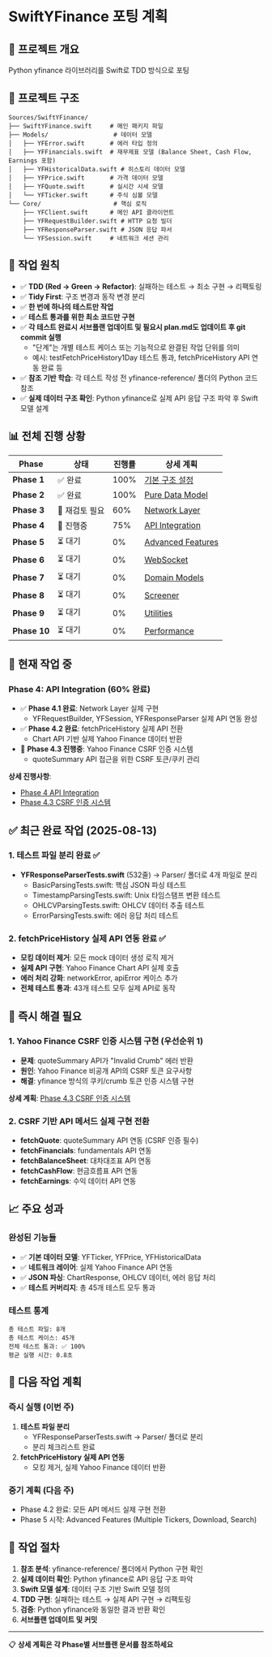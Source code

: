 # SwiftYFinance 포팅 계획

## 🎯 프로젝트 개요
Python yfinance 라이브러리를 Swift로 TDD 방식으로 포팅

## 📁 프로젝트 구조
```
Sources/SwiftYFinance/
├── SwiftYFinance.swift     # 메인 패키지 파일
├── Models/                  # 데이터 모델
│   ├── YFError.swift       # 에러 타입 정의
│   ├── YFFinancials.swift  # 재무제표 모델 (Balance Sheet, Cash Flow, Earnings 포함)
│   ├── YFHistoricalData.swift # 히스토리 데이터 모델
│   ├── YFPrice.swift       # 가격 데이터 모델
│   ├── YFQuote.swift       # 실시간 시세 모델
│   └── YFTicker.swift      # 주식 심볼 모델
└── Core/                    # 핵심 로직
    ├── YFClient.swift      # 메인 API 클라이언트
    ├── YFRequestBuilder.swift # HTTP 요청 빌더
    ├── YFResponseParser.swift # JSON 응답 파서
    └── YFSession.swift     # 네트워크 세션 관리
```

## 🎯 작업 원칙
- ✅ **TDD (Red → Green → Refactor)**: 실패하는 테스트 → 최소 구현 → 리팩토링
- ✅ **Tidy First**: 구조 변경과 동작 변경 분리
- ✅ **한 번에 하나의 테스트만 작업**
- ✅ **테스트 통과를 위한 최소 코드만 구현**
- ✅ **각 테스트 완료시 서브플랜 업데이트 및 필요시 plan.md도 업데이트 후 git commit 실행**
  - "단계"는 개별 테스트 케이스 또는 기능적으로 완결된 작업 단위를 의미
  - 예시: testFetchPriceHistory1Day 테스트 통과, fetchPriceHistory API 연동 완료 등
- ✅ **참조 기반 학습**: 각 테스트 작성 전 yfinance-reference/ 폴더의 Python 코드 참조
- ✅ **실제 데이터 구조 확인**: Python yfinance로 실제 API 응답 구조 파악 후 Swift 모델 설계

## 📊 전체 진행 상황

| Phase | 상태 | 진행률 | 상세 계획 |
|-------|------|--------|-----------|
| **Phase 1** | ✅ 완료 | 100% | [기본 구조 설정](docs/plans/phase1-setup.md) |
| **Phase 2** | ✅ 완료 | 100% | [Pure Data Model](docs/plans/phase2-models.md) |
| **Phase 3** | 🚨 재검토 필요 | 60% | [Network Layer](docs/plans/phase3-network.md) |
| **Phase 4** | 🔄 진행중 | 75% | [API Integration](docs/plans/phase4-api-integration.md) |
| **Phase 5** | ⏳ 대기 | 0% | [Advanced Features](docs/plans/phase5-advanced.md) |
| **Phase 6** | ⏳ 대기 | 0% | [WebSocket](docs/plans/phase6-websocket.md) |
| **Phase 7** | ⏳ 대기 | 0% | [Domain Models](docs/plans/phase7-domain.md) |
| **Phase 8** | ⏳ 대기 | 0% | [Screener](docs/plans/phase8-screener.md) |
| **Phase 9** | ⏳ 대기 | 0% | [Utilities](docs/plans/phase9-utilities.md) |
| **Phase 10** | ⏳ 대기 | 0% | [Performance](docs/plans/phase10-performance.md) |

## 🔄 현재 작업 중

### Phase 4: API Integration (60% 완료)
- ✅ **Phase 4.1 완료**: Network Layer 실제 구현
  - YFRequestBuilder, YFSession, YFResponseParser 실제 API 연동 완성
- ✅ **Phase 4.2 완료**: fetchPriceHistory 실제 API 전환
  - Chart API 기반 실제 Yahoo Finance 데이터 반환
- 🔄 **Phase 4.3 진행중**: Yahoo Finance CSRF 인증 시스템
  - quoteSummary API 접근을 위한 CSRF 토큰/쿠키 관리

**상세 진행사항**: 
- [Phase 4 API Integration](docs/plans/phase4-api-integration.md)
- [Phase 4.3 CSRF 인증 시스템](docs/plans/phase4-csrf-authentication.md)

## ✅ 최근 완료 작업 (2025-08-13)

### 1. 테스트 파일 분리 완료 ✅
- **YFResponseParserTests.swift** (532줄) → Parser/ 폴더로 4개 파일로 분리
  - BasicParsingTests.swift: 핵심 JSON 파싱 테스트
  - TimestampParsingTests.swift: Unix 타임스탬프 변환 테스트  
  - OHLCVParsingTests.swift: OHLCV 데이터 추출 테스트
  - ErrorParsingTests.swift: 에러 응답 처리 테스트

### 2. fetchPriceHistory 실제 API 연동 완료 ✅
- **모킹 데이터 제거**: 모든 mock 데이터 생성 로직 제거
- **실제 API 구현**: Yahoo Finance Chart API 실제 호출
- **에러 처리 강화**: networkError, apiError 케이스 추가
- **전체 테스트 통과**: 43개 테스트 모두 실제 API로 동작

## 🚨 즉시 해결 필요

### 1. Yahoo Finance CSRF 인증 시스템 구현 (우선순위 1)
- **문제**: quoteSummary API가 "Invalid Crumb" 에러 반환
- **원인**: Yahoo Finance 비공개 API의 CSRF 토큰 요구사항
- **해결**: yfinance 방식의 쿠키/crumb 토큰 인증 시스템 구현

**상세 계획**: [Phase 4.3 CSRF 인증 시스템](docs/plans/phase4-csrf-authentication.md)

### 2. CSRF 기반 API 메서드 실제 구현 전환
- **fetchQuote**: quoteSummary API 연동 (CSRF 인증 필수)
- **fetchFinancials**: fundamentals API 연동
- **fetchBalanceSheet**: 대차대조표 API 연동  
- **fetchCashFlow**: 현금흐름표 API 연동
- **fetchEarnings**: 수익 데이터 API 연동

## 📈 주요 성과

### 완성된 기능들
- ✅ **기본 데이터 모델**: YFTicker, YFPrice, YFHistoricalData
- ✅ **네트워크 레이어**: 실제 Yahoo Finance API 연동
- ✅ **JSON 파싱**: ChartResponse, OHLCV 데이터, 에러 응답 처리
- ✅ **테스트 커버리지**: 총 45개 테스트 모두 통과

### 테스트 통계
```
총 테스트 파일: 8개
총 테스트 케이스: 45개
전체 테스트 통과: ✅ 100%
평균 실행 시간: 0.8초
```

## 🎯 다음 작업 계획

### 즉시 실행 (이번 주)
1. **테스트 파일 분리** 
   - YFResponseParserTests.swift → Parser/ 폴더로 분리
   - 분리 체크리스트 완료
2. **fetchPriceHistory 실제 API 연동**
   - 모킹 제거, 실제 Yahoo Finance 데이터 반환

### 중기 계획 (다음 주)
- Phase 4.2 완료: 모든 API 메서드 실제 구현 전환
- Phase 5 시작: Advanced Features (Multiple Tickers, Download, Search)

## 🔗 작업 절차

1. **참조 분석**: yfinance-reference/ 폴더에서 Python 구현 확인
2. **실제 데이터 확인**: Python yfinance로 API 응답 구조 파악  
3. **Swift 모델 설계**: 데이터 구조 기반 Swift 모델 정의
4. **TDD 구현**: 실패하는 테스트 → 실제 API 구현 → 리팩토링
5. **검증**: Python yfinance와 동일한 결과 반환 확인
6. **서브플랜 업데이트 및 커밋**

---

📋 **상세 계획은 각 Phase별 서브플랜 문서를 참조하세요**